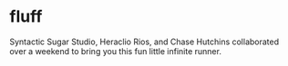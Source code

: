 fluff
=====

Syntactic Sugar Studio, Heraclio Rios, and Chase Hutchins collaborated over a weekend to bring you this fun little infinite runner.
